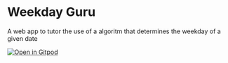 # Weekday Guru
A web app to tutor the use of a algoritm that determines the weekday of a given date

[![Open in Gitpod](https://gitpod.io/button/open-in-gitpod.svg)](https://gitpod.io/#https://github.com/Qu4tro/weekday-guru)
